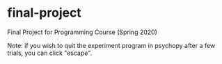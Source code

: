 # final-project
Final Project for Programming Course (Spring 2020)

Note: if you wish to quit the experiment program in psychopy after a few trials, you can click "escape". 
